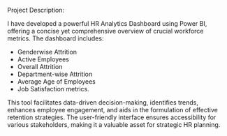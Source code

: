 
Project Description:

I have developed a powerful HR Analytics Dashboard using Power BI, offering a concise yet comprehensive overview of crucial workforce metrics. 
The dashboard includes:
- Genderwise Attrition
- Active Employees
- Overall Attrition
- Department-wise Attrition
- Average Age of Employees
- Job Satisfaction metrics.

This tool facilitates data-driven decision-making, identifies trends, enhances employee engagement, and aids in the formulation of effective retention strategies. The user-friendly interface ensures accessibility for various stakeholders, making it a valuable asset for strategic HR planning.

